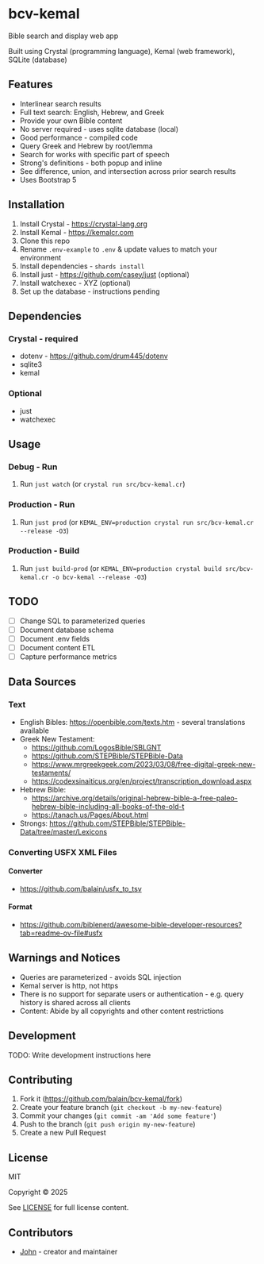 # bcv-kemal

Bible search and display web app

Built using Crystal (programming language), Kemal (web framework), SQLite (database)

## Features
- Interlinear search results
- Full text search: English, Hebrew, and Greek
- Provide your own Bible content
- No server required - uses sqlite database (local)
- Good performance - compiled code
- Query Greek and Hebrew by root/lemma
- Search for works with specific part of speech
- Strong's definitions - both popup and inline
- See difference, union, and intersection across prior search results
- Uses Bootstrap 5

## Installation

1. Install Crystal - https://crystal-lang.org
1. Install Kemal - https://kemalcr.com
1. Clone this repo
1. Rename `.env-example` to `.env` & update values to match your environment
1. Install dependencies - `shards install`
1. Install just - https://github.com/casey/just (optional)
1. Install watchexec - XYZ (optional)
1. Set up the database - instructions pending

## Dependencies

### Crystal - required
- dotenv - https://github.com/drum445/dotenv
- sqlite3
- kemal

### Optional
- just
- watchexec

## Usage

### Debug - Run
1. Run `just watch` (or `crystal run src/bcv-kemal.cr`)

### Production - Run
1. Run `just prod` (or `KEMAL_ENV=production crystal run src/bcv-kemal.cr --release -O3`)

### Production - Build
1. Run `just build-prod` (or `KEMAL_ENV=production crystal build src/bcv-kemal.cr -o bcv-kemal --release -O3`)

## TODO

- [ ] Change SQL to parameterized queries
- [ ] Document database schema
- [ ] Document .env fields
- [ ] Document content ETL
- [ ] Capture performance metrics

## Data Sources

### Text 
- English Bibles: https://openbible.com/texts.htm - several translations available
- Greek New Testament:
  - https://github.com/LogosBible/SBLGNT
  - https://github.com/STEPBible/STEPBible-Data
  - https://www.mrgreekgeek.com/2023/03/08/free-digital-greek-new-testaments/
  - https://codexsinaiticus.org/en/project/transcription_download.aspx 
- Hebrew Bible:
  - https://archive.org/details/original-hebrew-bible-a-free-paleo-hebrew-bible-including-all-books-of-the-old-t 
  - https://tanach.us/Pages/About.html 
- Strongs: https://github.com/STEPBible/STEPBible-Data/tree/master/Lexicons

### Converting USFX XML Files

#### Converter
- https://github.com/balain/usfx_to_tsv

#### Format
- https://github.com/biblenerd/awesome-bible-developer-resources?tab=readme-ov-file#usfx

## Warnings and Notices

- Queries are parameterized - avoids SQL injection
- Kemal server is http, not https
- There is no support for separate users or authentication - e.g. query history is shared across all clients
- Content: Abide by all copyrights and other content restrictions

## Development

TODO: Write development instructions here

## Contributing

1. Fork it (<https://github.com/balain/bcv-kemal/fork>)
2. Create your feature branch (`git checkout -b my-new-feature`)
3. Commit your changes (`git commit -am 'Add some feature'`)
4. Push to the branch (`git push origin my-new-feature`)
5. Create a new Pull Request

## License

MIT

Copyright &copy; 2025

See [LICENSE](LICENSE) for full license content.

## Contributors

- [John](https://github.com/balain) - creator and maintainer
